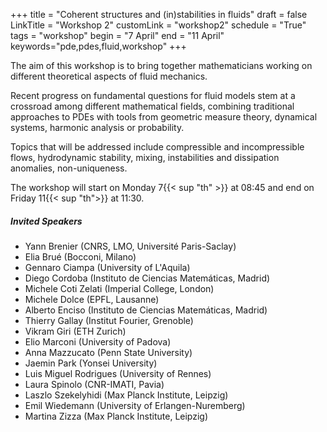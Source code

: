 +++
title = "Coherent structures and (in)stabilities in fluids"
draft = false
LinkTitle = "Workshop 2"
customLink = "workshop2"
schedule = "True"
tags = "workshop"
begin = "7 April"
end = "11 April"
keywords="pde,pdes,fluid,workshop"
+++



The aim of this workshop is to bring together mathematicians working on different theoretical aspects of fluid mechanics. 

Recent progress on fundamental questions for fluid models stem at a crossroad among different mathematical fields, combining traditional approaches to PDEs with tools from geometric measure theory, dynamical systems, harmonic analysis or probability.

Topics that will be addressed include compressible and incompressible flows, hydrodynamic stability, mixing, instabilities and dissipation anomalies, non-uniqueness.

The workshop will start on Monday 7{{< sup "th" >}} at 08:45 and end on Friday 11{{< sup "th">}} at 11:30.

##### **Invited Speakers**

* Yann Brenier (CNRS, LMO, Université Paris-Saclay)
* Elia Brué (Bocconi, Milano)
* Gennaro Ciampa (University of L'Aquila)
* Diego Cordoba (Instituto de Ciencias Matemáticas, Madrid)
* Michele Coti Zelati (Imperial College, London)
* Michele Dolce (EPFL, Lausanne)
* Alberto Enciso (Instituto de Ciencias Matemáticas, Madrid)
* Thierry Gallay (Institut Fourier, Grenoble)
* Vikram Giri (ETH Zurich)
* Elio Marconi (University of Padova)
* Anna Mazzucato (Penn State University)
* Jaemin Park (Yonsei University)
* Luis Miguel Rodrigues (University of Rennes)
* Laura Spinolo (CNR-IMATI, Pavia)
* Laszlo Szekelyhidi (Max Planck Institute, Leipzig)
* Emil Wiedemann (University of Erlangen-Nuremberg)
* Martina Zizza (Max Planck Institute, Leipzig)

